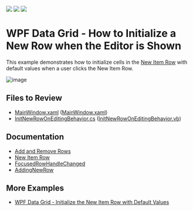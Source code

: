 <!-- default badges list -->
![](https://img.shields.io/endpoint?url=https://codecentral.devexpress.com/api/v1/VersionRange/128651672/22.2.2%2B)
[![](https://img.shields.io/badge/Open_in_DevExpress_Support_Center-FF7200?style=flat-square&logo=DevExpress&logoColor=white)](https://supportcenter.devexpress.com/ticket/details/E1817)
[![](https://img.shields.io/badge/📖_How_to_use_DevExpress_Examples-e9f6fc?style=flat-square)](https://docs.devexpress.com/GeneralInformation/403183)
<!-- default badges end -->
# WPF Data Grid -  How to Initialize a New Row when the Editor is Shown 

This example demonstrates how to initialize cells in the [New Item Row](https://docs.devexpress.com/WPF/6258/controls-and-libraries/data-grid/visual-elements/common-elements/new-item-row) with default values when a user clicks the New Item Row. 

![image](https://user-images.githubusercontent.com/65009440/133603952-ea4d87d9-4ba3-4a9a-891b-a09c543602e7.png)

## Files to Review

- [MainWindow.xaml](./CS/InitNewRow_Editing/MainWindow.xaml) ([MainWindow.xaml](./VB/InitNewRow_Editing/MainWindow.xaml))
- [InitNewRowOnEditingBehavior.cs](./CS/InitNewRow_Editing/InitNewRowOnEditingBehavior.cs) ([InitNewRowOnEditingBehavior.vb](./VB/InitNewRow_Editing/InitNewRowOnEditingBehavior.vb))

## Documentation

- [Add and Remove Rows](https://docs.devexpress.com/WPF/6123/controls-and-libraries/data-grid/data-editing-and-validation/add-and-remove-rows)
- [New Item Row](https://docs.devexpress.com/WPF/6258/controls-and-libraries/data-grid/visual-elements/common-elements/new-item-row)
- [FocusedRowHandleChanged](https://docs.devexpress.com/WPF/DevExpress.Xpf.Grid.DataViewBase.FocusedRowHandleChanged)
- [AddingNewRow](https://docs.devexpress.com/WPF/DevExpress.Xpf.Grid.GridViewBase.AddingNewRow)

## More Examples

- [WPF Data Grid - Initialize the New Item Row with Default Values](https://github.com/DevExpress-Examples/wpf-data-grid-initialize-new-item-row-with-default-values)

